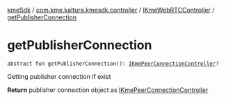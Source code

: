 [kmeSdk](../../index.md) / [com.kme.kaltura.kmesdk.controller](../index.md) / [IKmeWebRTCController](index.md) / [getPublisherConnection](./get-publisher-connection.md)

# getPublisherConnection

`abstract fun getPublisherConnection(): `[`IKmePeerConnectionController`](../-i-kme-peer-connection-controller/index.md)`?`

Getting publisher connection if exist

**Return**
publisher connection object as [IKmePeerConnectionController](../-i-kme-peer-connection-controller/index.md)

